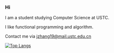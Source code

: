 ### Hi 
I am a student studying Computer Science at USTC.

I like functional programming and algorithm.

Contact me via jzhang19@mail.ustc.edu.cn

[![Top Langs](https://github-readme-stats.vercel.app/api/top-langs/?username=anuraghazra)](https://github.com/anuraghazra/github-readme-stats)

